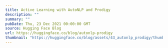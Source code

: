 ```yaml
---
title: Active Learning with AutoNLP and Prodigy
description: ""
summary: ""
pubDate: Thu, 23 Dec 2021 00:00:00 GMT
source: Hugging Face Blog
url: https://huggingface.co/blog/autonlp-prodigy
thumbnail: "https://huggingface.co/blog/assets/43_autonlp_prodigy/thumbnail.png"
---
```


